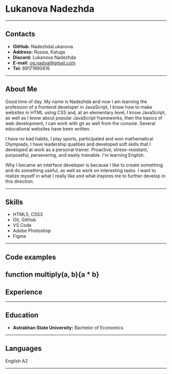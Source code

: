 # Lukanova Nadezhda

---
## Contacts
* **GitHub:** NadezhdaLukanova
* **Address:** Russia, Kaluga
* **Discord:** Lukanova Nadezhda
* **E-mail:**  og.nadya@gmail.com
* **Tel:** 89171890616

---
## About Me
Good time of day.
My name is Nadezhda and now I am learning the profession of a frontend developer in JavaScript, I know how to make websites in HTML using CSS and, at an elementary level, I know JavaScript, as well as I know about popular JavaScript frameworks, then the basics of web development, I can work with git as well from the console. Several educational websites have been written.

I have no bad habits, I play sports, participated and won mathematical Olympiads, I have leadership qualities and developed soft skills that I developed at work as a personal trainer. Proactive, stress-resistant, purposeful, persevering, and easily trainable. I'm learning English.

Why I became an interface developer is because I like to create something and do something useful, as well as work on interesting tasks. I want to realize myself in what I really like and what inspires me to further develop in this direction.

---
## Skills
* HTML5,  CSS3
* Git, GitHub
* VS Code
* Adobe Photoshop
* Figma
---
## Code examples
function multiply(a, b){a * b}
---
## Experience

---
## Education
* **Astrakhan State University:** Bachelor of Economics
---
## Languages
English A2

---
